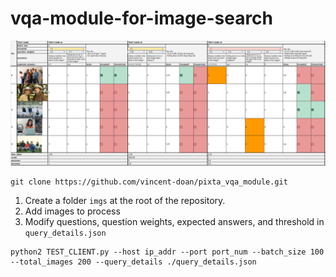 # vqa-module-for-image-search

![Experimental results](/assets/test_result.png "Experimental results")

```
git clone https://github.com/vincent-doan/pixta_vqa_module.git
```

1. Create a folder ``imgs`` at the root of the repository.
2. Add images to process
3. Modify questions, question weights, expected answers, and threshold in ``query_details.json``

```
python2 TEST_CLIENT.py --host ip_addr --port port_num --batch_size 100 --total_images 200 --query_details ./query_details.json
```